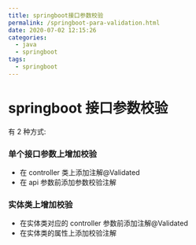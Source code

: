 ```yaml
---
title: springboot接口参数校验
permalink: /springboot-para-validation.html
date: 2020-07-02 12:15:26
categories:
  - java
  - springboot
tags:
  - springboot
---
```


# springboot 接口参数校验

有 2 种方式:

### 单个接口参数上增加校验

- 在 controller 类上添加注解@Validated
- 在 api 参数前添加参数校验注解

### 实体类上增加校验

- 在实体类对应的 controller 参数前添加注解@Validated
- 在实体类的属性上添加校验注解
